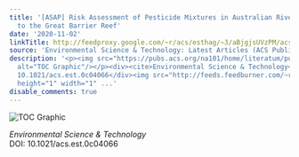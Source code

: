 ```yaml
---
title: '[ASAP] Risk Assessment of Pesticide Mixtures in Australian Rivers Discharging
  to the Great Barrier Reef'
date: '2020-11-02'
linkTitle: http://feedproxy.google.com/~r/acs/esthag/~3/aBjgjsUVzPM/acs.est.0c04066
source: 'Environmental Science & Technology: Latest Articles (ACS Publications)'
description: '<p><img src="https://pubs.acs.org/na101/home/literatum/publisher/achs/journals/content/esthag/0/esthag.ahead-of-print/acs.est.0c04066/20201102/images/medium/es0c04066_0006.gif"
  alt="TOC Graphic"/></p><div><cite>Environmental Science & Technology</cite></div><div>DOI:
  10.1021/acs.est.0c04066</div><img src="http://feeds.feedburner.com/~r/acs/esthag/~4/aBjgjsUVzPM"
  height="1" width="1" ...'
disable_comments: true
---
```

<p><img src="https://pubs.acs.org/na101/home/literatum/publisher/achs/journals/content/esthag/0/esthag.ahead-of-print/acs.est.0c04066/20201102/images/medium/es0c04066_0006.gif" alt="TOC Graphic"/></p><div><cite>Environmental Science & Technology</cite></div><div>DOI: 10.1021/acs.est.0c04066</div><img src="http://feeds.feedburner.com/~r/acs/esthag/~4/aBjgjsUVzPM" height="1" width="1" ...